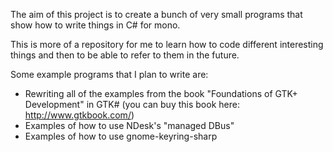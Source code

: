 The aim of this project is to create a bunch of very small programs that show how to write things in C# for mono.

This is more of a repository for me to learn how to code different interesting things and then to be able to refer to them in the future.

Some example programs that I plan to write are:
  * Rewriting all of the examples from the book "Foundations of GTK+ Development" in GTK# (you can buy this book here: http://www.gtkbook.com/)
  * Examples of how to use NDesk's "managed DBus"
  * Examples of how to use gnome-keyring-sharp